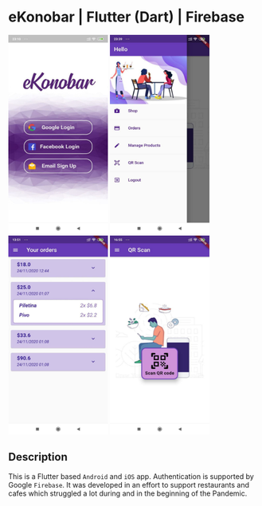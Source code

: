 # eKonobar | Flutter (Dart) | Firebase

<img src="https://github.com/Aback231/eKonobar-Flutter-Firebase/blob/main/log_in.jpeg" width="200" height="400">
<img src="https://github.com/Aback231/eKonobar-Flutter-Firebase/blob/main/menu.jpeg" width="200" height="400">
<img src="https://github.com/Aback231/eKonobar-Flutter-Firebase/blob/main/orders.jpeg" width="200" height="400">
<img src="https://github.com/Aback231/eKonobar-Flutter-Firebase/blob/main/qr_scan.jpeg" width="200" height="400">

## Description

This is a Flutter based `Android` and `iOS` app. Authentication is supported by Google `Firebase`. It was developed in an effort to support restaurants and cafes which struggled a lot during and in the beginning of the Pandemic.



